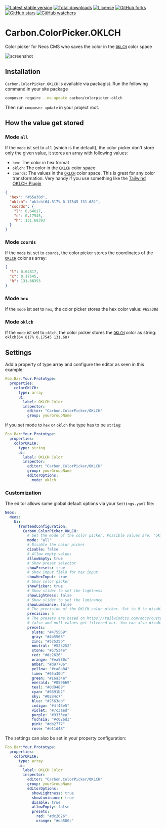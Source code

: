 [![Latest stable version]][packagist] [![Total downloads]][packagist] [![License]][packagist] [![GitHub forks]][fork] [![GitHub stars]][stargazers] [![GitHub watchers]][subscription]

# Carbon.ColorPicker.OKLCH

Color picker for Neos CMS who saves the color in the [`OKLCH`] color space

![screenshot]

## Installation

`Carbon.ColorPicker.OKLCH` is available via packagist.
Run the following command in your site package

```bash
composer require --no-update carbon/colorpicker-oklch
```

Then run `composer update` in your project root.

## How the value get stored

### Mode `all`

If the `mode` ist set to `all` (which is the default), the color picker don't store only the given value, it stores an array with following values:

- `hex`: The color in hex format
- `oklch`: The color in the [`OKLCH`] color space
- `coords`: The values in the [`OKLCH`] color space. This is great for any color transformation. Very handy if you use something like the [Tailwind OKLCH Plugin]

```json
{
  "hex": "#65a30d",
  "oklch": "oklch(64.817% 0.17545 131.68)",
  "coords": {
    "l": 0.64817,
    "c": 0.17545,
    "h": 131.68393
  }
}
```

### Mode `coords`

If the `mode` ist set to `coords`, the color picker stores the coordinates of the [`OKLCH`] color as array:

```json
{
  "l": 0.64817,
  "c": 0.17545,
  "h": 131.68393
}
```

### Mode `hex`

If the `mode` ist set to `hex`, the color picker stores the hex color value: `#65a30d`

### Mode `oklch`

If the `mode` ist set to `oklch`, the color picker stores the [`OKLCH`] color as string: `oklch(64.817% 0.17545 131.68)`

## Settings

Add a property of type array and configure the editor as seen in this example:

```yaml
Foo.Bar:Your.Prototype:
  properties:
    colorOKLCH:
      type: array
      ui:
        label: OKLCH Color
        inspector:
          editor: "Carbon.ColorPicker/OKLCH"
          group: yourGroupName
```

If you set mode to `hex` or `oklch` the type has to be `string`:

```yaml
Foo.Bar:Your.Prototype:
  properties:
    colorOKLCH:
      type: string
      ui:
        label: OKLCH Color
        inspector:
          editor: "Carbon.ColorPicker/OKLCH"
          group: yourGroupName
          editorOptions:
            mode: oklch
```

### Customization

The editor allows some global default options via your `Settings.yaml` file:

```yaml
Neos:
  Neos:
    Ui:
      frontendConfiguration:
        Carbon.ColorPicker.OKLCH:
          # Set the mode of the color picker. Possible values are: 'oklch', 'hex', 'coords', 'all'
          mode: "all"
          # Disable the color picker
          disable: false
          # Allow empty values
          allowEmpty: true
          # Show preset selector
          showPresets: true
          # Show input field for hex input
          showHexInput: true
          # Show color picker
          showPicker: true
          # Show slider to set the lightness
          showLightness: false
          # Show slider to set the luminance
          showLuminance: false
          # The precision of the OKLCH color picker. Set to 0 to disable rounding and use the raw values.
          precision: 5
          # The presets are based on https://tailwindcss.com/docs/customizing-colors with the key 600
          # false and null values get filtered out. You can also disable all presets with presets: false
          presets:
            slate: "#475569"
            gray: "#4b5563"
            zinc: "#52525b"
            neutral: "#525252"
            stone: "#57534e"
            red: "#dc2626"
            orange: "#ea580c"
            amber: "#d97706"
            yellow: "#ca8a04"
            lime: "#65a30d"
            green: "#16a34a"
            emerald: "#059669"
            teal: "#0d9488"
            cyan: "#0891b2"
            sky: "#0284c7"
            blue: "#2563eb"
            indigo: "#4f46e5"
            violet: "#7c3aed"
            purple: "#9333ea"
            fuchsia: "#c026d3"
            pink: "#db2777"
            rose: "#e11d48"
```

The settings can also be set in your property configuration:

```yaml
Foo.Bar:Your.Prototype:
  properties:
    colorOKLCH:
      type: array
      ui:
        label: OKLCH Color
        inspector:
          editor: "Carbon.ColorPicker/OKLCH"
          group: yourGroupName
          editorOptions:
            showLightness: true
            showLuminance: true
            disable: true
            allowEmpty: false
            presets:
              red: "#dc2626"
              orange: "#ea580c"
```

[screenshot]: https://github.com/CarbonPackages/Carbon.ColorPicker.OKLCH/assets/4510166/7cd440ac-ca24-459c-b71f-bfb896592cc8
[tailwind oklch plugin]: https://github.com/MartijnCuppens/tailwindcss-oklch
[`oklch`]: https://developer.mozilla.org/en-US/docs/Web/CSS/color_value/oklch
[packagist]: https://packagist.org/packages/carbon/colorpicker-oklch
[latest stable version]: https://poser.pugx.org/carbon/colorpicker-oklch/v/stable
[total downloads]: https://poser.pugx.org/carbon/colorpicker-oklch/downloads
[license]: https://poser.pugx.org/carbon/colorpicker-oklch/license
[github forks]: https://img.shields.io/github/forks/CarbonPackages/Carbon.ColorPicker.OKLCH.svg?style=social&label=Fork
[github stars]: https://img.shields.io/github/stars/CarbonPackages/Carbon.ColorPicker.OKLCH.svg?style=social&label=Stars
[github watchers]: https://img.shields.io/github/watchers/CarbonPackages/Carbon.ColorPicker.OKLCH.svg?style=social&label=Watch
[fork]: https://github.com/CarbonPackages/Carbon.ColorPicker.OKLCH/fork
[stargazers]: https://github.com/CarbonPackages/Carbon.ColorPicker.OKLCH/stargazers
[subscription]: https://github.com/CarbonPackages/Carbon.ColorPicker.OKLCH/subscription
